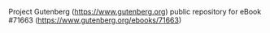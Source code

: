 Project Gutenberg (https://www.gutenberg.org) public repository
for eBook #71663 (https://www.gutenberg.org/ebooks/71663)
